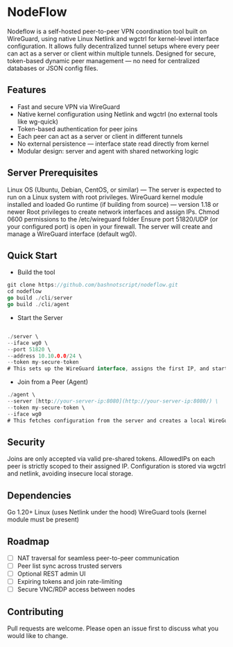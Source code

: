 # NodeFlow 
Nodeflow is a self-hosted peer-to-peer VPN coordination tool built on WireGuard, using native Linux Netlink and wgctrl for kernel-level interface configuration. It allows fully decentralized tunnel setups where every peer can act as a server or client within multiple tunnels. Designed for secure, token-based dynamic peer management — no need for centralized databases or JSON config files.

## Features

- Fast and secure VPN via WireGuard
- Native kernel configuration using Netlink and wgctrl (no external tools like wg-quick)
- Token-based authentication for peer joins
- Each peer can act as a server or client in different tunnels
- No external persistence — interface state read directly from kernel
- Modular design: server and agent with shared networking logic

## Server Prerequisites
Linux OS (Ubuntu, Debian, CentOS, or similar) — The server is expected to run on a Linux system with root privileges.
WireGuard kernel module installed and loaded
Go runtime (if building from source) — version 1.18 or newer
Root privileges to create network interfaces and assign IPs.
Chmod 0600 permissions to the /etc/wireguard folder
Ensure port 51820/UDP (or your configured port) is open in your firewall.
The server will create and manage a WireGuard interface (default wg0).

## Quick Start

- Build the tool

```go
git clone https://github.com/bashnotscript/nodeflow.git
cd nodeflow
go build ./cli/server
go build ./cli/agent
```

- Start the Server

```go

./server \
--iface wg0 \
--port 51820 \
--address 10.10.0.0/24 \
--token my-secure-token
# This sets up the WireGuard interface, assigns the first IP, and starts the listener for peer joins.
```

- Join from a Peer (Agent)

```go
./agent \
--server [http://your-server-ip:8080](http://your-server-ip:8080/) \
--token my-secure-token \
--iface wg0
# This fetches configuration from the server and creates a local WireGuard interface accordingly.
```

## Security

Joins are only accepted via valid pre-shared tokens.
AllowedIPs on each peer is strictly scoped to their assigned IP.
Configuration is stored via wgctrl and netlink, avoiding insecure local storage.

## Dependencies

Go 1.20+
Linux (uses Netlink under the hood)
WireGuard tools (kernel module must be present)

## Roadmap

- [ ]  NAT traversal for seamless peer-to-peer communication
- [ ]  Peer list sync across trusted servers
- [ ]  Optional REST admin UI
- [ ]  Expiring tokens and join rate-limiting
- [ ]  Secure VNC/RDP access between nodes

## Contributing

Pull requests are welcome. Please open an issue first to discuss what you would like to change.
